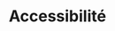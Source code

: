 ---
layout: redirect.njk
tags: toplevel
parent: fr
key: accessibility_fr
title: Accessibilité
alternativetitle: Nous développons des produits pour le plus grand nombre possible.
redirect: /de/accessibility/introduction/about-this-guide/
order: 3
---